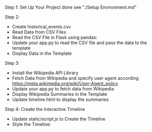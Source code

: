 Step 1: Set Up Your Project
done see "./Setup Environment.md"

Step 2: 
- Create historical_events.csv
- Read Data from CSV Files
- Read the CSV File in Flask using pandas:
- Update your app.py to read the CSV file and pass the data to the template
- Display Data in the Template

Step 3:
- Install the Wikipedia API Library
- Fetch Data from Wikipedia and specify user agent according 
  https://meta.wikimedia.org/wiki/User-Agent_policy
- Update your app.py to fetch data from Wikipedia
- Display Wikipedia Summaries in the Template
- Update timeline.html to display the summaries

Step 4: Create the Interactive Timeline
- Update static/script.js to Create the Timeline
- Style the Timeline: